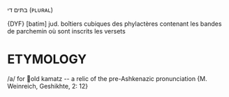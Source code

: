 בתּים
די
(ᴘʟᴜʀᴀʟ)

{DYF}
[batim] jud. boîtiers cubiques des phylactères contenant les bandes de parchemin où sont inscrits les versets

ETYMOLOGY
===========
/a/ for old kamatz -- a relic of the pre-Ashkenazic pronunciation {M. Weinreich, Geshikhte, 2: 12}